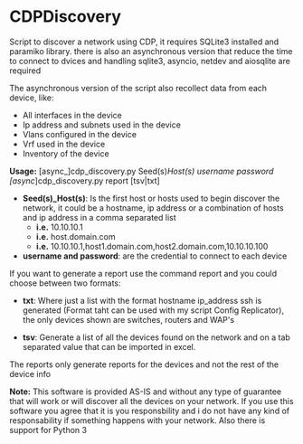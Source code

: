 # CDPDiscovery

Script to discover a network using CDP, it requires SQLite3 installed and paramiko library. there is also an asynchronous version that reduce the time to connect to dvices and handling sqlite3, asyncio, netdev and aiosqlite are required

The asynchronous version of the script also recollect data from each device, like:
- All interfaces in the device
- Ip address and subnets used in the device
- Vlans configured in the device
- Vrf used in the device
- Inventory of the device

**Usage:**
[async_]cdp_discovery.py Seed(s)_Host(s) username password
[async_]cdp_discovery.py report [tsv|txt]

- **Seed(s)_Host(s)**: Is the first host or hosts used to begin discover the network, it could be a hostname, ip address or a combination of hosts and ip address in a comma separated list
    - **i.e.** 10.10.10.1
    - **i.e.** host.domain.com
    - **i.e.** 10.10.10.1,host1.domain.com,host2.domain.com,10.10.10.100
- **username and password**: are the credential to connect to each device

If you want to generate a report use the command report and you could choose between two formats:

- **txt**: Where just a list with the format hostname ip_address ssh is generated (Format taht can be used with my script Config Replicator), the only devices shown are switches, routers and WAP's

- **tsv**: Generate a list of all the devices found on the network and on a tab separated value that can be imported in excel.

The reports only generate reports for the devices and not the rest of the device info

**Note:** This software is provided AS-IS and without any type of guarantee that will work or will discover all the devices on your network. If you use this software you agree that it is you responsbility and i do not have any kind of responsability if something happens with your network.
Also there is support for Python 3